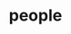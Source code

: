 ---
layout: people
title: people
people:
  - name: Kate Mills
    image: Kate.jpg
    email: klmills@uoregon.edu
    body: Kate leads the Developing Brains in Context Lab. She is a first generation student from Louisville KY and received her PhD from University College London in 2015. Her favorite part of science is working with good people to figure out things about development. [CV](/assets/papers/KathrynLMills_CV.pdf)
  - name: Lucy Whitmore
    image: Lucy.png
    email: lwhitmor@uoregon.edu
    body: Lucy Whitmore is a graduate student and former lab manager of the Developing Brains in Context Lab. She is interested in how adolescents create flexible behavioral strategies to navigate the world around them, and how these strategies might be affected by external factors. You can read Lucy's most recent empirical on BrainAGE as a measure of brain maturation in adolescence [here](https://direct.mit.edu/imag/article/doi/10.1162/imag_a_00037/118105)! Lucy is also excited about science communication and outreach, and working closely with adolescents to answer the questions they're interested in. [CV](/assets/papers/whitmore_cv_aug2022.pdf)
  - name: Victoria Guazzelli Williamson
    image: Victoria.png
    email: vgw@uoregon.edu
    body: Victoria is a clinical psychology PhD student interested in social cognitive development and mental health across adolescence. She is particularly interested in how self- and other-understanding impacts risk for internalizing disorders during adolescence. Victoria takes a mixed methods approach to this research, using experimental and longitudinal studies, clinical interviews, and task-based fMRI. Victoria’s most recent work focuses on how adolescents’ views of others interact with their understanding of themselves–and how facets of this cross-talk may relate to risk for internalizing disorders. A long-term goal of her research is to develop interventions and influence policies that equitably promote positive development, wellbeing, and health for all adolescents. [CV](/assets/papers/Guazzelli_Williamson_CV.pdf)
  - name: Rachel Jacobson
    image: Rachel.jpg
    email: rjacobs2@uoregon.edu
    body: Rachel Jacobson is interested in how individuals’ social identities influence their identity development, social perceptions and interactions with others. In particular, her work focuses on populations with multiple identities (e.g., biracials and biculturals), in both how they are perceived and the impressions they form of others.
  - name: Amala Someshwar
    image: Amala.jpg
    email: asomeshw@uoregon.edu
    body: Amala is a developmental psychology PhD student in the DBIC lab, the DSN lab, and the PIE lab. In 2018 she graduated from Bryn Mawr College with a Bachelor of Arts in Psychology. Amala is interested in understanding the impacts of the socioemotional environment of adolescents both on development and the onset of psychopathology as well as the role of personality in dyadic relationships during adolescence. Outside of lab, she enjoys swimming, climbing, embroidery, and knitting. [CV](/assets/papers/Someshwar_CV.pdf)
  - name: Valerie Owusu-Hienno
    image: Valerie.jpg
    email: vowusuhi@uoregon.edu
    body:   Valerie is an Undergraduate Research Assistant majoring in Neuroscience and minoring in Chemistry and Global Health (UO Class of 2026). Valerie started working with Victoria through the Hui Undergraduate Research Scholars Program, and continues to work in our lab as a research assistant.
  - name: Riley Stevens
    image: Riley.jpg
    email: rsteven5@uoregon.edu
    body:   Riley is an Undergraduate Research Assistant majoring in Psychology and Philosophy (UO Class of 2025). They are interested in both a psychological and phenomenological approach to trauma and dissociation, especially with how it affects adolescents and adults with eating disorders.
  - name: Tyler Chisholm
    image: Tyler.jpg
    email: tchisho2@uoregon.edu
    body: Tyler is an undergraduate research assistant majoring in Neuroscience and minoring in Sociology and Public Policy, Planning & Management. UO class of 2026.
  - name: Tieler Brown
    image: Tieler.jpg
    email: tielerb@uoregon.edu
    body: Tieler is a first-generation undergraduate student and research assistant at the University of Oregon (class of 2025). They are majoring in Women, Gender, and Sexuality Studies with a sub-focus in Psychology. They are interested in utilizing an interdisciplinary approach to understanding adolescent mental development.
  - name: Tiana Littlejohn
    image: Tiana.jpg
    email: tlittlej@uoregon.edu
    body: Tiana is an undergraduate student at the University of Oregon majoring in Environmental Studies and Psychology and minoring in Global Health. She is a part of the Research More or Worry Less (WORM) Lab and is a Lab Technician in the Stress Physiology Investigative Team (SPIT). Additionally, Tiana interns as an Outdoor Educator with the Environmental Leadership Program (ELP) and is a Peer Advisor for the Department of Psychology and Pathway Oregon. She plans to pursue a Ph.D. in Clinical Psychology post-grad. Tiana’s hobbies include hiking, camping, and trying new things. 
  - name: Lakia Buckwald
    image: Lakia.jpg
    email: lakiab@uoregon.edu
    body: Lakia is an Undergraduate Researcher (UO class of 2025) majoring in Psychology and minoring in Global Health. Her research interests include expanding on Environmental Psychology and increasing social emotional wellbeing. She is looking to create more comprehensive and effective interventions within this research.
  - name: Analise Levy
    image: Analise.jpg
    email: alevy@uoregon.edu
    body: Analise is an undergraduate student at the University of Oregon (class of 2025) majoring in Psychology and participating in the Clark Honors College 3+3 Law Program. She is conducting research under the guidance of Kate Mills to ultimately defend her honors thesis regarding Oregon’s juvenile transfer waiver and its rationale in relation to developmental literature in Neuroscience and Psychology. She hopes that with this research she can help to advance the discussion for active improvements and changes to this waiver. 
  - name: Alumni
    image: Jeya.jpg
    body: Our Alumni have their own page [here!](https://devbrainlab.org/alumni)
---